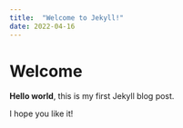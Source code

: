 ```yaml
---
title:  "Welcome to Jekyll!"
date: 2022-04-16
---
```


# Welcome

**Hello world**, this is my first Jekyll blog post.

I hope you like it!
